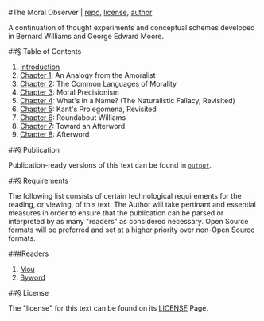 #The Moral Observer | [repo](https://github.com/nerdfiles/The-Moral-Observer), [license](https://github.com/nerdfiles/The-Moral-Observer/blob/master/LICENSE), [author](http://nerdfiles.net)

A continuation of thought experiments and conceptual schemes developed in Bernard Williams and George Edward Moore. 

##§ Table of Contents

1. [Introduction](https://github.com/nerdfiles/The-Moral-Observer/blob/master/Introduction.markdown)
2. [Chapter 1](https://github.com/nerdfiles/The-Moral-Observer/blob/master/Chapter-1.markdown): An Analogy from the Amoralist
3. [Chapter 2](https://github.com/nerdfiles/The-Moral-Observer/blob/master/Chapter-2.markdown): The Common Languages of Morality
4. [Chapter 3](https://github.com/nerdfiles/The-Moral-Observer/blob/master/Chapter-3.markdown): Moral Precisionism
5. [Chapter 4](https://github.com/nerdfiles/The-Moral-Observer/blob/master/Chapter-4.markdown): What's in a Name? (The Naturalistic Fallacy, Revisited)
6. [Chapter 5](https://github.com/nerdfiles/The-Moral-Observer/blob/master/Chapter-5.markdown): Kant's Prolegomena, Revisited
7. [Chapter 6](https://github.com/nerdfiles/The-Moral-Observer/blob/master/Chapter-6.markdown): Roundabout Williams
8. [Chapter 7](https://github.com/nerdfiles/The-Moral-Observer/blob/master/Chapter-7.markdown): Toward an Afterword
9. [Chapter 8](https://github.com/nerdfiles/The-Moral-Observer/blob/master/Chapter-8.markdown): Afterword

##§ Publication

Publication-ready versions of this text can be found in [``output``](https://github.com/nerdfiles/The-Moral-Observer/tree/master/output).

##§ Requirements

The following list consists of certain technological requirements for the reading, or viewing, of this text. The Author 
will take pertinant and essential measures in order to ensure that the publication can be parsed or interpreted by as 
many "readers" as considered necessary. Open Source formats will be preferred and set at a higher priority over 
non-Open Source formats.

###Readers

1. [Mou](http://mouapp.com/)
2. [Byword](http://bywordapp.com/)

##§ License

The "license" for this text can be found on its [LICENSE](https://github.com/nerdfiles/The-Moral-Observer/blob/master/LICENSE) Page.
